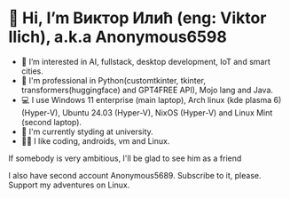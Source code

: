 # 👋 Hi, I’m Виктор Илић (eng: Viktor Ilich), a.k.a Anonymous6598
- 👀 I’m interested in AI, fullstack, desktop development, IoT and smart cities.
- 🦾 I'm professional in Python(customtkinter, tkinter, transformers(huggingface) and GPT4FREE API), Mojo lang and Java.
- 💻 I use Windows 11 enterprise (main laptop), Arch linux (kde plasma 6) (Hyper-V), Ubuntu 24.03 (Hyper-V), NixOS (Hyper-V) and Linux Mint (second laptop).
- 📝 I'm currently styding at university.
- 🧑‍💻 I like coding, androids, vm and Linux.

If somebody is very ambitious, I'll be glad to see him as a friend

I also have second account Anonymous5689. Subscribe to it, please. Support my adventures on Linux.
